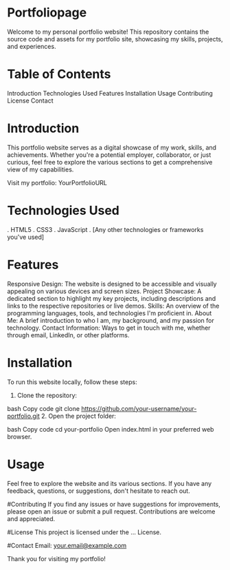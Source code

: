 # Portfoliopage

Welcome to my personal portfolio website! This repository contains the source code and assets for my portfolio site, showcasing my skills, projects, and experiences.

# Table of Contents
Introduction
Technologies Used
Features
Installation
Usage
Contributing
License
Contact

# Introduction
This portfolio website serves as a digital showcase of my work, skills, and achievements. Whether you're a potential employer, collaborator, or just curious, feel free to explore the various sections to get a comprehensive view of my capabilities.

Visit my portfolio: YourPortfolioURL

# Technologies Used
. HTML5
. CSS3
. JavaScript
. [Any other technologies or frameworks you've used]

# Features
Responsive Design: The website is designed to be accessible and visually appealing on various devices and screen sizes.
Project Showcase: A dedicated section to highlight my key projects, including descriptions and links to the respective repositories or live demos.
Skills: An overview of the programming languages, tools, and technologies I'm proficient in.
About Me: A brief introduction to who I am, my background, and my passion for technology.
Contact Information: Ways to get in touch with me, whether through email, LinkedIn, or other platforms.



# Installation
To run this website locally, follow these steps:

1. Clone the repository:

bash
Copy code
git clone https://github.com/your-username/your-portfolio.git
2. Open the project folder:

bash
Copy code
cd your-portfolio
Open index.html in your preferred web browser.

# Usage
Feel free to explore the website and its various sections. If you have any feedback, questions, or suggestions, don't hesitate to reach out.

#Contributing
If you find any issues or have suggestions for improvements, please open an issue or submit a pull request. Contributions are welcome and appreciated.

#License
This project is licensed under the ... License.

#Contact
Email: your.email@example.com

Thank you for visiting my portfolio!
